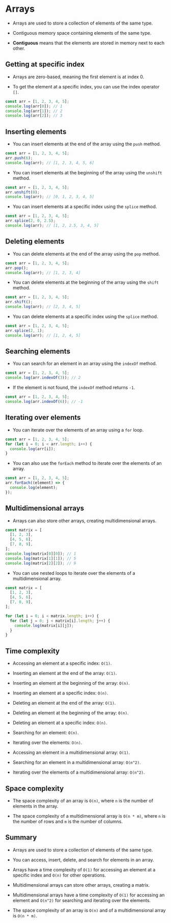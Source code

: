 # Arrays

- Arrays are used to store a collection of elements of the same type.

- Contiguous memory space containing elements of the same type.

- **Contiguous** means that the elements are stored in memory next to each other.

## Getting at specific index

- Arrays are zero-based, meaning the first element is at index 0.

- To get the element at a specific index, you can use the index operator `[]`.

```typescript
const arr = [1, 2, 3, 4, 5];
console.log(arr[0]); // 1
console.log(arr[1]); // 2
console.log(arr[2]); // 3
```

## Inserting elements

- You can insert elements at the end of the array using the `push` method.

```typescript
const arr = [1, 2, 3, 4, 5];
arr.push(6);
console.log(arr); // [1, 2, 3, 4, 5, 6]
```

- You can insert elements at the beginning of the array using the `unshift` method.

```typescript
const arr = [1, 2, 3, 4, 5];
arr.unshift(0);
console.log(arr); // [0, 1, 2, 3, 4, 5]
```

- You can insert elements at a specific index using the `splice` method.

```typescript
const arr = [1, 2, 3, 4, 5];
arr.splice(2, 0, 2.5);
console.log(arr); // [1, 2, 2.5, 3, 4, 5]
```

## Deleting elements

- You can delete elements at the end of the array using the `pop` method.

```typescript
const arr = [1, 2, 3, 4, 5];
arr.pop();
console.log(arr); // [1, 2, 3, 4]
```

- You can delete elements at the beginning of the array using the `shift` method.

```typescript
const arr = [1, 2, 3, 4, 5];
arr.shift();
console.log(arr); // [2, 3, 4, 5]
```

- You can delete elements at a specific index using the `splice` method.

```typescript
const arr = [1, 2, 3, 4, 5];
arr.splice(2, 1);
console.log(arr); // [1, 2, 4, 5]
```

## Searching elements

- You can search for an element in an array using the `indexOf` method.

```typescript
const arr = [1, 2, 3, 4, 5];
console.log(arr.indexOf(3)); // 2
```

- If the element is not found, the `indexOf` method returns `-1`.

```typescript
const arr = [1, 2, 3, 4, 5];
console.log(arr.indexOf(6)); // -1
```

## Iterating over elements

- You can iterate over the elements of an array using a `for` loop.

```typescript
const arr = [1, 2, 3, 4, 5];
for (let i = 0; i < arr.length; i++) {
  console.log(arr[i]);
}
```

- You can also use the `forEach` method to iterate over the elements of an array.

```typescript
const arr = [1, 2, 3, 4, 5];
arr.forEach((element) => {
  console.log(element);
});
```

## Multidimensional arrays

- Arrays can also store other arrays, creating multidimensional arrays.

```typescript
const matrix = [
  [1, 2, 3],
  [4, 5, 6],
  [7, 8, 9],
];
console.log(matrix[0][0]); // 1
console.log(matrix[1][1]); // 5
console.log(matrix[2][2]); // 9
```

- You can use nested loops to iterate over the elements of a multidimensional array.

```typescript
const matrix = [
  [1, 2, 3],
  [4, 5, 6],
  [7, 8, 9],
];

for (let i = 0; i < matrix.length; i++) {
  for (let j = 0; j < matrix[i].length; j++) {
    console.log(matrix[i][j]);
  }
}
```

## Time complexity

- Accessing an element at a specific index: `O(1)`.

- Inserting an element at the end of the array: `O(1)`.

- Inserting an element at the beginning of the array: `O(n)`.

- Inserting an element at a specific index: `O(n)`.

- Deleting an element at the end of the array: `O(1)`.

- Deleting an element at the beginning of the array: `O(n)`.

- Deleting an element at a specific index: `O(n)`.

- Searching for an element: `O(n)`.

- Iterating over the elements: `O(n)`.

- Accessing an element in a multidimensional array: `O(1)`.

- Searching for an element in a multidimensional array: `O(n^2)`.

- Iterating over the elements of a multidimensional array: `O(n^2)`.

## Space complexity

- The space complexity of an array is `O(n)`, where `n` is the number of elements in the array.

- The space complexity of a multidimensional array is `O(n * m)`, where `n` is the number of rows and `m` is the number of columns.

## Summary

- Arrays are used to store a collection of elements of the same type.

- You can access, insert, delete, and search for elements in an array.

- Arrays have a time complexity of `O(1)` for accessing an element at a specific index and `O(n)` for other operations.

- Multidimensional arrays can store other arrays, creating a matrix.

- Multidimensional arrays have a time complexity of `O(1)` for accessing an element and `O(n^2)` for searching and iterating over the elements.

- The space complexity of an array is `O(n)` and of a multidimensional array is `O(n * m)`.
